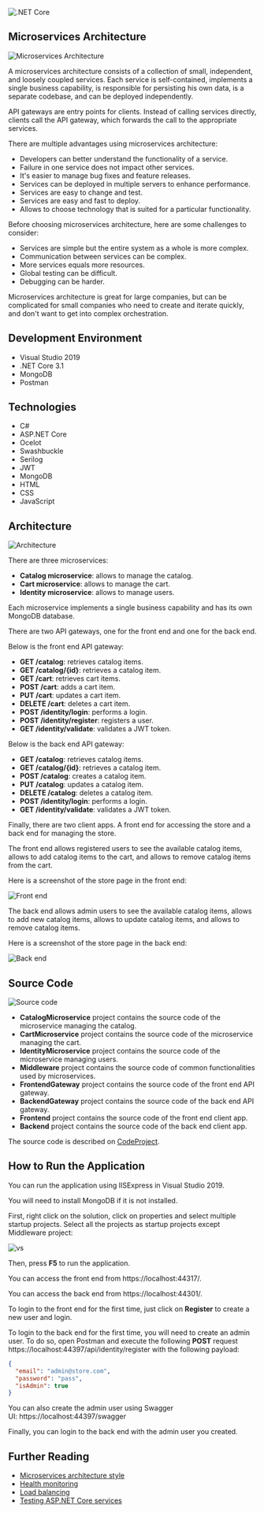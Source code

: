 ![.NET Core](https://github.com/aelassas/store/workflows/.NET%20Core/badge.svg)

## Microservices Architecture

![Microservices Architecture](https://www.codeproject.com/KB/cs/5271708/microservices-logical.png)

A microservices architecture consists of a collection of small, independent, and loosely coupled services. Each service is self-contained, implements a single business capability, is responsible for persisting his own data, is a separate codebase, and can be deployed independently.

API gateways are entry points for clients. Instead of calling services directly, clients call the API gateway, which forwards the call to the appropriate services.

There are multiple advantages using microservices architecture:

- Developers can better understand the functionality of a service.
- Failure in one service does not impact other services.
- It's easier to manage bug fixes and feature releases.
- Services can be deployed in multiple servers to enhance performance.
- Services are easy to change and test.
- Services are easy and fast to deploy.
- Allows to choose technology that is suited for a particular functionality.

Before choosing microservices architecture, here are some challenges to consider:

- Services are simple but the entire system as a whole is more complex.
- Communication between services can be complex.
- More services equals more resources.
- Global testing can be difficult.
- Debugging can be harder.

Microservices architecture is great for large companies, but can be complicated for small companies who need to create and iterate quickly, and don't want to get into complex orchestration.

## Development Environment

- Visual Studio 2019
- .NET Core 3.1
- MongoDB
- Postman

## Technologies

- C#
- ASP.NET Core
- Ocelot
- Swashbuckle
- Serilog
- JWT
- MongoDB
- HTML
- CSS
- JavaScript

## Architecture

![Architecture](https://www.codeproject.com/KB/cs/5271708/architecture.jpg?ref=1)

There are three microservices:

- **Catalog microservice**: allows to manage the catalog.
- **Cart microservice**: allows to manage the cart.
- **Identity microservice**: allows to manage users.

Each microservice implements a single business capability and has its own MongoDB database.

There are two API gateways, one for the front end and one for the back end.

Below is the front end API gateway:

- **GET /catalog**: retrieves catalog items.
- **GET /catalog/{id}**: retrieves a catalog item.
- **GET /cart**: retrieves cart items.
- **POST /cart**: adds a cart item.
- **PUT /cart**: updates a cart item.
- **DELETE /cart**: deletes a cart item.
- **POST /identity/login**: performs a login.
- **POST /identity/register**: registers a user.
- **GET /identity/validate**: validates a JWT token.

Below is the back end API gateway:

- **GET /catalog**: retrieves catalog items.
- **GET /catalog/{id}**: retrieves a catalog item.
- **POST /catalog**: creates a catalog item.
- **PUT /catalog**: updates a catalog item.
- **DELETE /catalog**: deletes a catalog item.
- **POST /identity/login**: performs a login.
- **GET /identity/validate**: validates a JWT token.

Finally, there are two client apps. A front end for accessing the store and a back end for managing the store.

The front end allows registered users to see the available catalog items, allows to add catalog items to the cart, and allows to remove catalog items from the cart.

Here is a screenshot of the store page in the front end:

![Front end](https://www.codeproject.com/KB/cs/5271708/frontend.jpg)

The back end allows admin users to see the available catalog items, allows to add new catalog items, allows to update catalog items, and allows to remove catalog items.

Here is a screenshot of the store page in the back end:

![Back end](https://www.codeproject.com/KB/cs/5271708/backend.jpg?ref=1)

## Source Code

![Source code](https://www.codeproject.com/KB/cs/5271708/solution.jpg)

- **CatalogMicroservice** project contains the source code of the microservice managing the catalog.
- **CartMicroservice** project contains the source code of the microservice managing the cart.
- **IdentityMicroservice** project contains the source code of the microservice managing users.
- **Middleware** project contains the source code of common functionalities used by microservices.
- **FrontendGateway** project contains the source code of the front end API gateway.
- **BackendGateway** project contains the source code of the back end API gateway.
- **Frontend** project contains the source code of the front end client app.
- **Backend** project contains the source code of the back end client app.

The source code is described on [CodeProject](https://www.codeproject.com/Articles/5271708/Microservices-using-ASP-NET-Core-Ocelot-MongoDB-an).

## How to Run the Application

You can run the application using IISExpress in Visual Studio 2019.

You will need to install MongoDB if it is not installed.

First, right click on the solution, click on properties and select multiple startup projects. Select all the projects as startup projects except Middleware project:

![vs](https://www.codeproject.com/KB/cs/5271708/vs-startup.jpg)

Then, press **F5** to run the application.

You can access the front end from https://localhost:44317/.

You can access the back end from https://localhost:44301/.

To login to the front end for the first time, just click on **Register** to create a new user and login.

To login to the back end for the first time, you will need to create an admin user. To do so, open Postman and execute the following **POST** request https://localhost:44397/api/identity/register with the following payload:

```json
{
  "email": "admin@store.com",
  "password": "pass",
  "isAdmin": true
}
```

You can also create the admin user using Swagger UI: https://localhost:44397/swagger

Finally, you can login to the back end with the admin user you created.

## Further Reading

- [Microservices architecture style](https://docs.microsoft.com/en-us/azure/architecture/guide/architecture-styles/microservices)
- [Health monitoring](https://docs.microsoft.com/en-us/dotnet/architecture/microservices/implement-resilient-applications/monitor-app-health)
- [Load balancing](https://ocelot.readthedocs.io/en/latest/features/loadbalancer.html)
- [Testing ASP.NET Core services](https://docs.microsoft.com/en-us/dotnet/architecture/microservices/multi-container-microservice-net-applications/test-aspnet-core-services-web-apps)
